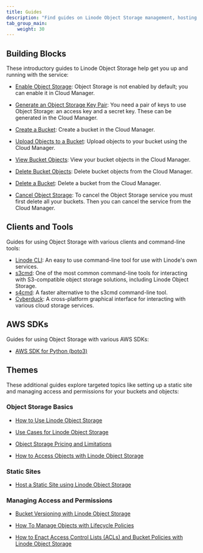 ```yaml
---
title: Guides
description: "Find guides on Linode Object Storage management, hosting a static site on Object Storage, access and permissions, and other related topics."
tab_group_main:
    weight: 30
---
```


## Building Blocks

These introductory guides to Linode Object Storage help get you up and running with the service:

- [Enable Object Storage](/docs/products/storage/object-storage/guides/enable/): Object Storage is not enabled by default; you can enable it in Cloud Manager.

- [Generate an Object Storage Key Pair](/docs/products/storage/object-storage/guides/generate-key-pair/): You need a pair of keys to use Object Storage: an access key and a secret key. These can be generated in the Cloud Manager.

- [Create a Bucket](/docs/products/storage/object-storage/guides/create-bucket/): Create a bucket in the Cloud Manager.

- [Upload Objects to a Bucket](/docs/products/storage/object-storage/guides/upload-objects/): Upload objects to your bucket using the Cloud Manager.

- [View Bucket Objects](/docs/products/storage/object-storage/guides/view-objects/): View your bucket objects in the Cloud Manager.

- [Delete Bucket Objects](/docs/products/storage/object-storage/guides/delete-objects/): Delete bucket objects from the Cloud Manager.

- [Delete a Bucket](/docs/products/storage/object-storage/guides/delete-bucket/): Delete a bucket from the Cloud Manager.

- [Cancel Object Storage](/docs/products/storage/object-storage/guides/cancel/): To cancel the Object Storage service you must first delete all your buckets. Then you can cancel the service from the Cloud Manager.

## Clients and Tools

Guides for using Object Storage with various clients and command-line tools:

- [Linode CLI](/docs/products/storage/object-storage/guides/linode-cli): An easy to use command-line tool for use with Linode's own services.
- [s3cmd](/docs/products/storage/object-storage/guides/s3cmd): One of the most common command-line tools for interacting with S3-compatible object storage solutions, including Linode Object Storage.
- [s4cmd](/docs/products/storage/object-storage/guides/s4cmd): A faster alternative to the s3cmd command-line tool.
- [Cyberduck](/docs/products/storage/object-storage/guides/cyberduck): A cross-platform graphical interface for interacting with various cloud storage services.

## AWS SDKs

Guides for using Object Storage with various AWS SDKs:

- [AWS SDK for Python (boto3)](/docs/products/storage/object-storage/guides/aws-sdk-for-python/)

## Themes

These additional guides explore targeted topics like setting up a static site and managing access and permissions for your buckets and objects:

### Object Storage Basics

- [How to Use Linode Object Storage](/docs/platform/object-storage/how-to-use-object-storage/)

- [Use Cases for Linode Object Storage](/docs/platform/object-storage/object-storage-use-cases/)

- [Object Storage Pricing and Limitations](/docs/platform/object-storage/pricing-and-limitations/)

- [How to Access Objects with Linode Object Storage](/docs/platform/object-storage/how-to-access-objects-with-linode-object-storage/)

### Static Sites

- [Host a Static Site using Linode Object Storage](/docs/platform/object-storage/host-static-site-object-storage/)

### Managing Access and Permissions

- [Bucket Versioning with Linode Object Storage](/docs/platform/object-storage/bucket-versioning/)

- [How To Manage Objects with Lifecycle Policies](/docs/platform/object-storage/how-to-manage-objects-with-lifecycle-policies/)

- [How to Enact Access Control Lists (ACLs) and Bucket Policies with Linode Object Storage](/docs/platform/object-storage/how-to-use-object-storage-acls-and-bucket-policies/)
